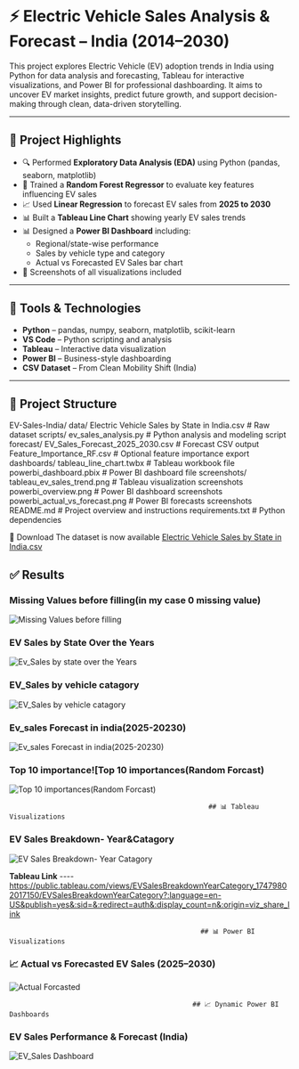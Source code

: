 # ⚡ Electric Vehicle Sales Analysis & Forecast – India (2014–2030)

This project explores Electric Vehicle (EV) adoption trends in India using Python for data analysis and forecasting, Tableau for interactive visualizations, and Power BI for professional dashboarding. It aims to uncover EV market insights, predict future growth, and support decision-making through clean, data-driven storytelling.

---

## 📌 Project Highlights

- 🔍 Performed **Exploratory Data Analysis (EDA)** using Python (pandas, seaborn, matplotlib)
- 🧠 Trained a **Random Forest Regressor** to evaluate key features influencing EV sales
- 📈 Used **Linear Regression** to forecast EV sales from **2025 to 2030**
- 📊 Built a **Tableau Line Chart** showing yearly EV sales trends
- 📊 Designed a **Power BI Dashboard** including:
  - Regional/state-wise performance
  - Sales by vehicle type and category
  - Actual vs Forecasted EV Sales bar chart
- 📸 Screenshots of all visualizations included

---

## 🧰 Tools & Technologies

- **Python** – pandas, numpy, seaborn, matplotlib, scikit-learn
- **VS Code** – Python scripting and analysis
- **Tableau** – Interactive data visualization
- **Power BI** – Business-style dashboarding
- **CSV Dataset** – From Clean Mobility Shift (India)

---

## 📁 Project Structure

EV-Sales-India/
  data/
    Electric Vehicle Sales by State in India.csv         # Raw dataset
  scripts/
    ev_sales_analysis.py                                 # Python analysis and modeling script
  forecast/
    EV_Sales_Forecast_2025_2030.csv                     # Forecast CSV output
    Feature_Importance_RF.csv                            # Optional feature importance export
  dashboards/
    tableau_line_chart.twbx                              # Tableau workbook file
    powerbi_dashboard.pbix                               # Power BI dashboard file
  screenshots/
    tableau_ev_sales_trend.png                           # Tableau visualization screenshots
    powerbi_overview.png                                 # Power BI dashboard screenshots
    powerbi_actual_vs_forecast.png                       # Power BI forecasts screenshots
  README.md                                             # Project overview and instructions
  requirements.txt                                      # Python dependencies








🔗 Download
The dataset is now available [Electric Vehicle Sales by State in India.csv](https://github.com/user-attachments/files/20436519/Electric.Vehicle.Sales.by.State.in.India.csv)

## ✅ Results

### Missing Values before filling(in my case 0 missing value)


![Missing Values before filling](https://github.com/user-attachments/assets/1b1e18da-fffa-4b90-8253-7343c330af9d)

### EV Sales by State Over the Years

![Ev_Sales by state over the Years](https://github.com/user-attachments/assets/9aa12f06-0b83-4aea-81ba-078f82b3c456)

### EV_Sales by vehicle catagory

![EV_Sales by vehicle catagory](https://github.com/user-attachments/assets/63739480-1f68-46ea-8da6-a0edc8cfc50a)

### Ev_sales Forecast in india(2025-20230)


![Ev_sales Forecast in india(2025-20230)](https://github.com/user-attachments/assets/714c7109-1608-4fb3-895a-0a838b79d22f)

### Top 10 importance![Top 10 importances(Random Forcast)




![Top 10 importances(Random Forcast)](https://github.com/user-attachments/assets/fd031ca5-0605-4a63-8c87-b1a98762a40a)

                                                      ## 📊 Tableau Visualizations

### EV Sales Breakdown- Year&Catagory

![EV Sales Breakdown- Year Catagory](https://github.com/user-attachments/assets/26a15647-5baf-4fd7-b0b5-e3c2cdc96885)


**Tableau Link** ---- https://public.tableau.com/views/EVSalesBreakdownYearCategory_17479802017150/EVSalesBreakdownYearCategory?:language=en-US&publish=yes&:sid=&:redirect=auth&:display_count=n&:origin=viz_share_link

                                                    ## 📊 Power BI Visualizations
### 📈 Actual vs Forecasted EV Sales (2025–2030)
![Actual   Forcasted](https://github.com/user-attachments/assets/94d88d7f-1892-4305-8405-69ac0cacda34)

                                                    
                                                  ## 📈 Dynamic Power BI Dashboards
### EV Sales Performance & Forecast (India)



  ![EV_Sales Dashboard](https://github.com/user-attachments/assets/7639e9c3-04d4-41ec-9855-f9c4015c388d)
                       






                                                    


